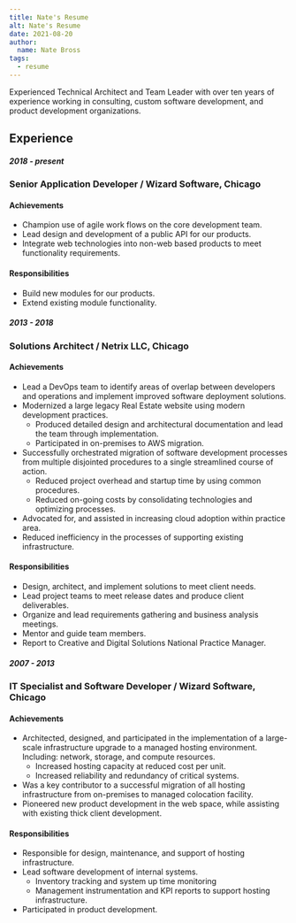 ```yaml
---
title: Nate's Resume
alt: Nate's Resume
date: 2021-08-20
author: 
  name: Nate Bross
tags: 
  - resume
---
```

Experienced Technical Architect and Team Leader with over ten years of experience working in consulting, custom software development, and product development organizations.

## Experience

##### 2018 - present
### Senior Application Developer / Wizard Software, Chicago
#### Achievements

 - Champion use of agile work flows on the core development team.
 - Lead design and development of a public API for our products.
 - Integrate web technologies into non-web based products to meet functionality requirements.

#### Responsibilities

 - Build new modules for our products.
 - Extend existing module functionality.

##### 2013 - 2018
### Solutions Architect / Netrix LLC, Chicago
#### Achievements

- Lead a DevOps team to identify areas of overlap between developers and operations and implement improved software deployment solutions.
 - Modernized a large legacy Real Estate website using modern development practices.
    - Produced detailed design and architectural documentation and lead the team through implementation.
    - Participated in on-premises to AWS migration.
 - Successfully orchestrated migration of software development processes from multiple disjointed procedures to a single streamlined course of action.
    - Reduced project overhead and startup time by using common procedures.
    - Reduced on-going costs by consolidating technologies and optimizing processes.
  - Advocated for, and assisted in increasing cloud adoption within practice area.
  - Reduced inefficiency in the processes of supporting existing infrastructure.

#### Responsibilities

 - Design, architect, and implement solutions to meet client needs.
 - Lead project teams to meet release dates and produce client deliverables.
 - Organize and lead requirements gathering and business analysis meetings.
 - Mentor and guide team members.
 - Report to Creative and Digital Solutions National Practice Manager.

##### 2007 - 2013
### IT Specialist and Software Developer / Wizard Software, Chicago
#### Achievements

- Architected, designed, and participated in the implementation of a large-scale infrastructure upgrade to a managed hosting environment. Including: network, storage, and compute resources.
    - Increased hosting capacity at reduced cost per unit.
    - Increased reliability and redundancy of critical systems.
 - Was a key contributor to a successful migration of all hosting infrastructure from on-premises to managed colocation facility.
- Pioneered new product development in the web space, while assisting with existing thick client development.

#### Responsibilities

- Responsible for design, maintenance, and support of hosting infrastructure.
- Lead software development of internal systems.
  - Inventory tracking and system up time monitoring
  - Management instrumentation and KPI reports to support hosting infrastructure.
- Participated in product development.
